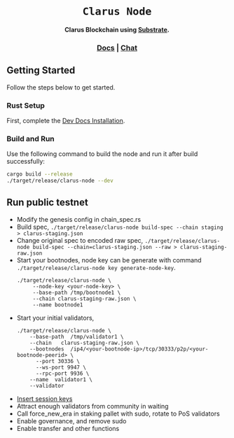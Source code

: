 <div align="center">

  <h1><code>Clarus Node</code></h1>

  <strong>Clarus Blockchain using <a href="https://github.com/paritytech/substrate">Substrate</a>.</strong>

  <h3>
    <a href="https://substrate.io/">Docs</a>
    <span> | </span>
    <a href="https://matrix.to/#/!HzySYSaIhtyWrwiwEV:matrix.org?via=matrix.parity.io&via=matrix.org&via=web3.foundation">Chat</a>
  </h3>

</div>



## Getting Started

Follow the steps below to get started.

### Rust Setup

First, complete the [Dev Docs Installation](https://docs.substrate.io/v3/getting-started/installation/).

### Build and Run

Use the following command to build the node and run it after build successfully:

```sh
cargo build --release
./target/release/clarus-node --dev
```

## Run public testnet

* Modify the genesis config in chain_spec.rs
* Build spec, `./target/release/clarus-node build-spec --chain staging > clarus-staging.json`
* Change original spec to encoded raw spec, `./target/release/clarus-node build-spec --chain=clarus-staging.json --raw > clarus-staging-raw.json`
* Start your bootnodes, node key can be generate with command `./target/release/clarus-node key generate-node-key`.
  ```shell
  ./target/release/clarus-node \
       --node-key <your-node-key> \
       --base-path /tmp/bootnode1 \
       --chain clarus-staging-raw.json \
       --name bootnode1
  ```
* Start your initial validators,
  ```shell
  ./target/release/clarus-node \
      --base-path  /tmp/validator1 \
      --chain   clarus-staging-raw.json \
      --bootnodes  /ip4/<your-bootnode-ip>/tcp/30333/p2p/<your-bootnode-peerid> \
	    --port 30336 \
	    --ws-port 9947 \
	    --rpc-port 9936 \
      --name  validator1 \
      --validator
  ```
* [Insert session keys](https://substrate.dev/docs/en/tutorials/start-a-private-network/customchain#add-keys-to-keystore)
* Attract enough validators from community in waiting
* Call force_new_era in staking pallet with sudo, rotate to PoS validators
* Enable governance, and remove sudo
* Enable transfer and other functions
